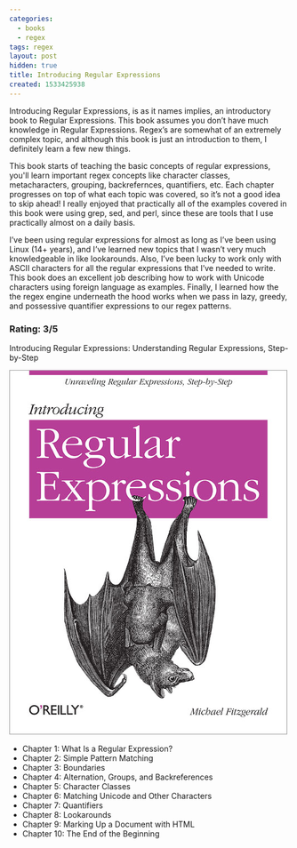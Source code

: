 ```yaml
---
categories:
  - books
  - regex
tags: regex
layout: post
hidden: true
title: Introducing Regular Expressions
created: 1533425938
---
```


Introducing Regular Expressions, is as it names implies, an introductory book to Regular Expressions. This book assumes you don’t have much knowledge in Regular Expressions. Regex’s are somewhat of an extremely complex topic, and although this book is just an introduction to them, I definitely learn a few new things.

This book starts of teaching the basic concepts of regular expressions, you'll learn important regex concepts like character classes, metacharacters, grouping, backrefernces, quantifiers, etc. Each chapter progresses on top of what each topic was covered, so it’s not a good idea to skip ahead! I really enjoyed that practically all of the examples covered in this book were using grep, sed, and perl, since these are tools that I use practically almost on a daily basis.

I’ve been using regular expressions for almost as long as I’ve been using Linux (14+ years), and I’ve learned new topics that I wasn’t very much knowledgeable in like lookarounds. Also, I’ve been lucky to work only with ASCII characters for all the regular expressions that I’ve needed to write. This book does an excellent job describing how to work with Unicode characters using foreign language as examples. Finally, I learned how the the regex engine underneath the hood works when we pass in lazy, greedy, and possessive quantifier expressions to our regex patterns.

### Rating: 3/5

Introducing Regular Expressions: Understanding Regular Expressions, Step-by-Step

<a href="https://www.amazon.com/Introducing-Regular-Expressions-Step-Step/dp/1449392687" target="_blank"><img src="/assets/books/introducing-to-regular-expresssions.jpg"></a>

* Chapter 1: What Is a Regular Expression?
* Chapter 2: Simple Pattern Matching
* Chapter 3: Boundaries
* Chapter 4: Alternation, Groups, and Backreferences
* Chapter 5: Character Classes
* Chapter 6: Matching Unicode and Other Characters
* Chapter 7: Quantifiers
* Chapter 8: Lookarounds
* Chapter 9: Marking Up a Document with HTML
* Chapter 10: The End of the Beginning
